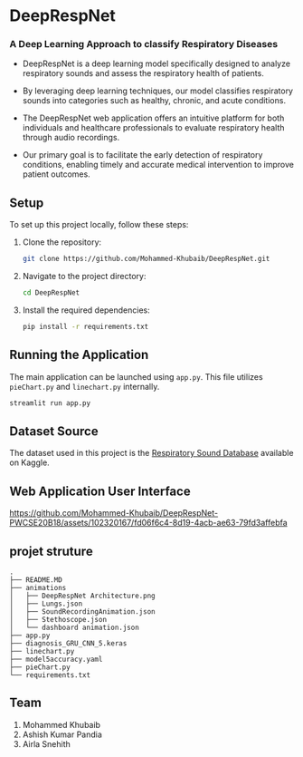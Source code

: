 # DeepRespNet

### A Deep Learning Approach to classify Respiratory Diseases

- DeepRespNet is a deep learning model specifically designed to analyze respiratory sounds and assess the respiratory health of patients. 
- By leveraging deep learning techniques, our model classifies respiratory sounds into categories such as healthy, chronic, and acute conditions.

- The DeepRespNet web application offers an intuitive platform for both individuals and healthcare professionals to evaluate respiratory health through audio recordings. 
- Our primary goal is to facilitate the early detection of respiratory conditions, enabling timely and accurate medical intervention to improve patient outcomes.

## Setup

To set up this project locally, follow these steps:

1. Clone the repository:
    ```bash
    git clone https://github.com/Mohammed-Khubaib/DeepRespNet.git
    ```

2. Navigate to the project directory:
    ```bash
    cd DeepRespNet
    ```

3. Install the required dependencies:
    ```bash
    pip install -r requirements.txt
    ```

## Running the Application

The main application can be launched using `app.py`. This file utilizes `pieChart.py` and `linechart.py` internally.

```bash
streamlit run app.py
```

## Dataset Source

The dataset used in this project is the [Respiratory Sound Database](https://www.kaggle.com/datasets/vbookshelf/respiratory-sound-database) available on Kaggle.

## Web Application User Interface
https://github.com/Mohammed-Khubaib/DeepRespNet-PWCSE20B18/assets/102320167/fd06f6c4-8d19-4acb-ae63-79fd3affebfa
## projet struture

```
.
├── README.MD
├── animations
│   ├── DeepRespNet Architecture.png
│   ├── Lungs.json
│   ├── SoundRecordingAnimation.json
│   ├── Stethoscope.json
│   └── dashboard animation.json
├── app.py
├── diagnosis_GRU_CNN_5.keras
├── linechart.py
├── model5accuracy.yaml
├── pieChart.py
└── requirements.txt
```

## Team
1. Mohammed Khubaib
2. Ashish Kumar Pandia
3. Airla Snehith